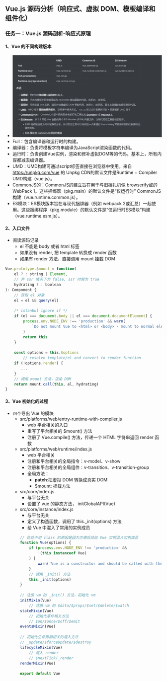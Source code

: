 ## Vue.js 源码分析（响应式、虚拟 DOM、模板编译和组件化）

### 任务一：Vue.js 源码剖析-响应式原理
#### 1、Vue 的不同构建版本
+ ![avatar](../images/vueAllJs.png)
+ Full：包含编译器和运行时的构建。
+ 编译器：负责将模板字符串编译为JavaScript渲染函数的代码。
+ 运行时：负责创建Vue实例，渲染和修补虚拟DOM等的代码。基本上，所有内容都减去编译器。
+ UMD：UMD构建可通过script标签直接在浏览器中使用。来自 <https://unpkg.com/vue> 的 Unpkg CDN的默认文件是Runtime + Compiler UMD构建（vue.js）。
+ CommonJS的：CommonJS的建立旨在用于与旧捆扎机像 browserify或的WebPack 1。这些捆绑器（pkg.main）的默认文件是“仅运行时” CommonJS构建（vue.runtime.common.js）。
+ ES模块：ES模块版本旨在与现代捆绑器（例如 webpack 2或汇总）一起使用。这些捆绑程序（pkg.module）的默认文件是“仅运行时ES模块”构建（vue.runtime.esm.js）。

#### 2、入口文件
+ 阅读源码记录
  + el 不能是 body 或者 html 标签
  + 如果没有 render, 把 template 转换成 render 函数
  + 如果有 render 方法，直接调用 mount 挂载 DOM
```js
Vue.prototype.$mount = function(
    el ? : string | Element,
    // 非 ssr 情况下为 false, ssr 时候为 true
    hydrating ? : boolean
): Component {
    // 获取 el 对象
    el = el && query(el)

    /* istanbul ignore if */
    if (el === document.body || el === document.documentElement) {
        process.env.NODE_ENV !== 'production' && warn(
            `Do not mount Vue to <html> or <body> - mount to normal elements instead.`
        )
        return this
    }

    const options = this.$options
        // resolve template/el and convert to render function
    if (!options.render) {
       ...
    }
    // 调用 mount 方法，渲染 DOM
    return mount.call(this, el, hydrating)
}
```

#### 3、Vue 初始化的过程
+ 四个导出 Vue 的模块
  + src/platforms/web/entry-runtime-with-compiler.js
    + web 平台相关的入口
    + 重写了平台相关的 $mount() 方法
    + 注册了 Vue.compile() 方法，传递一个 HTML 字符串返回 render 函数
  + src/platforms/web/runtime/index.js
    + web 平台相关
    + 注册和平台相关的全局指令：v-model、v-show
    + 注册和平台相关的全局组件：v-transition、v-transition-group
    + 全局方法：
      + __patch__:把虚拟 DOM 转换成真实 DOM
      + $mount: 挂载方法
  + src/core/index.js
    + 与平台无关
    + 设置了 vue 的静态方法， initGlobalAPI(Vue)
  + src/core/instance/index.js
    + 与平台无关
    + 定义了构造函数，调用了 this._init(options) 方法
    + 给 Vue 中混入了常用的实例成员
    ```js
    // 此处不用 class 的原因是因为方便后续给 Vue 实例混入实例成员
    function Vue(options) {
        if (process.env.NODE_ENV !== 'production' &&
            !(this instanceof Vue)
        ) {
            warn('Vue is a constructor and should be called with the `new` keyword')
        }
        // 调用 _init() 方法
        this._init(options)
    }

    // 注册 vm 的 _init() 方法，初始化 vm
    initMixin(Vue)
        // 注册 vm 的 $data/$props/$set/$delete/$watch
    stateMixin(Vue)
        // 初始化事件相关方法
        // $on/$once/$off/$emit
    eventsMixin(Vue)

    // 初始化生命周期相关的混入方法
    // _update/$forceUpdate/$destroy
    lifecycleMixin(Vue)
        // 混入 render
        // $nextTick/_render
    renderMixin(Vue)

    export default Vue
    ```

